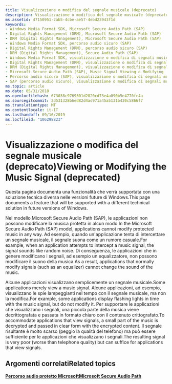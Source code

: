 ```yaml
---
title: Visualizzazione o modifica del segnale musicale (deprecato)
description: Visualizzazione o modifica del segnale musicale (deprecato)
ms.assetid: 47150951-2ab5-4cbe-ae57-4ebd23943f1d
keywords:
- Windows Media Format SDK, Microsoft Secure Audio Path (SAP)
- Digital Rights Management (DRM), Microsoft Secure Audio Path (SAP)
- DRM (Digital Rights Management), Microsoft Secure Audio Path (SAP)
- Windows Media Format SDK, percorso audio sicuro (SAP)
- Digital Rights Management (DRM), percorso audio sicuro (SAP)
- DRM (Digital Rights Management), Secure Audio Path (SAP)
- Windows Media Format SDK, visualizzazione o modifica di segnali musicali
- Digital Rights Management (DRM), visualizzazione o modifica di segnali musicali
- DRM (Digital Rights Management), visualizzazione o modifica di segnali musicali
- Microsoft Secure Audio Path (SAP), Music Signal Viewing o Modifying
- Percorso audio sicuro (SAP), visualizzazione o modifica di segnali musicali
- SAP (percorso audio sicuro), visualizzazione o modifica di segnali musicali
ms.topic: article
ms.date: 05/31/2018
ms.openlocfilehash: 673038c9769301d2820cd73e4a090b5e4770fc4a
ms.sourcegitcommit: 2d531328b6ed82d4ad971a45a5131b430c5866f7
ms.translationtype: MT
ms.contentlocale: it-IT
ms.lasthandoff: 09/16/2019
ms.locfileid: "106298823"
---
```

# <a name="viewing-or-modifying-the-music-signal-deprecated"></a><span data-ttu-id="b46b6-115">Visualizzazione o modifica del segnale musicale (deprecato)</span><span class="sxs-lookup"><span data-stu-id="b46b6-115">Viewing or Modifying the Music Signal (deprecated)</span></span>

<span data-ttu-id="b46b6-116">Questa pagina documenta una funzionalità che verrà supportata con una soluzione tecnica diversa nelle versioni future di Windows.</span><span class="sxs-lookup"><span data-stu-id="b46b6-116">This page documents a feature that will be supported with a different technical solution in future versions of Windows.</span></span>

<span data-ttu-id="b46b6-117">Nel modello Microsoft Secure Audio Path (SAP), le applicazioni non possono modificare la musica protetta in alcun modo.</span><span class="sxs-lookup"><span data-stu-id="b46b6-117">In the Microsoft Secure Audio Path (SAP) model, applications cannot modify protected music in any way.</span></span> <span data-ttu-id="b46b6-118">Ad esempio, quando un'applicazione tenta di intercettare un segnale musicale, il segnale suona come un rumore casuale.</span><span class="sxs-lookup"><span data-stu-id="b46b6-118">For example, when an application attempts to intercept a music signal, the signal sounds like random noise.</span></span> <span data-ttu-id="b46b6-119">Di conseguenza, le applicazioni che in genere modificano i segnali, ad esempio un equalizzatore, non possono modificare il suono della musica.</span><span class="sxs-lookup"><span data-stu-id="b46b6-119">As a result, applications that normally modify signals (such as an equalizer) cannot change the sound of the music.</span></span>

<span data-ttu-id="b46b6-120">Alcune applicazioni visualizzano semplicemente un segnale musicale.</span><span class="sxs-lookup"><span data-stu-id="b46b6-120">Some applications merely view a music signal.</span></span> <span data-ttu-id="b46b6-121">Alcune applicazioni, ad esempio, visualizzano le spie lampeggianti nel tempo con il segnale musicale, ma non la modifica.</span><span class="sxs-lookup"><span data-stu-id="b46b6-121">For example, some applications display flashing lights in time with the music signal, but do not modify it.</span></span> <span data-ttu-id="b46b6-122">Per supportare le applicazioni che visualizzano i segnali, una piccola parte della musica viene decrittografata e passata in formato chiaro con il contenuto crittografato.</span><span class="sxs-lookup"><span data-stu-id="b46b6-122">To accommodate applications that view signals, a small part of the music is decrypted and passed in clear form with the encrypted content.</span></span> <span data-ttu-id="b46b6-123">Il segnale risultante è molto scarso (peggio la qualità del telefono) ma può essere sufficiente per le applicazioni che visualizzano i segnali.</span><span class="sxs-lookup"><span data-stu-id="b46b6-123">The resulting signal is very poor (worse than telephone quality) but can suffice for applications that view signals.</span></span>

## <a name="related-topics"></a><span data-ttu-id="b46b6-124">Argomenti correlati</span><span class="sxs-lookup"><span data-stu-id="b46b6-124">Related topics</span></span>

<dl> <dt>

[<span data-ttu-id="b46b6-125">**Percorso audio protetto Microsoft**</span><span class="sxs-lookup"><span data-stu-id="b46b6-125">**Microsoft Secure Audio Path**</span></span>](microsoft-secure-audio-path--deprecated.md)
</dt> </dl>

 

 




